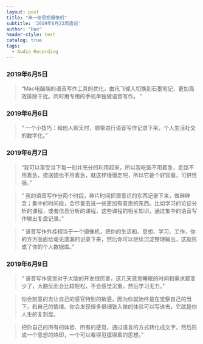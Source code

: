 ```yaml
---
layout: post
title: "来一架思想摄像机"
subtitle: '2019年6月23周语记'
author: "Hao"
header-style: text
catalog: true
tags:
  - Audio Recording
---
```




### 2019年6月5日

> “Mac电脑端的语音写作工具的优化，由讯飞输入切换到石墨笔记，更加高效排除干扰。同时用专用的手机单独做语音写作。 ”



### 2019年6月6日

>“ 一个小技巧：和他人聊天时，顺带进行语音写作记录下来，个人生活社交的数字化。”



### 2019年6月7日

>“我可以享受当下每一刻并充分的利用起来，所以我吃饭不用着急，走路不用着急，接送娃也不用着急，就这样慢慢走吧，所以它是个好容器，可供性强。”

>“ 我的语音写作分两个时段，碎片时间把潜意识的东西记录下来，做碎碎念；集中的时间段，会尽量去说一些更加有意思的东西。比如学习的论证分析的课程，或者信息分析的课程，这些课程的相关知识，通过集中的语音写作输出复盘记录。”

>“ 语音写作外挂相当于一个摄像机，把你的生活和、思想、学习、工作，你的方方面面给毫无遗漏的记录下来，然后你可以继续沉淀整理输出，这就形成了你的个人数据库。”



### 2019年6月9日

>“ 语音写作感觉对于大脑的开发很厉害，这几天感觉睡眠的时间和需求都变少了，大脑反而会比较轻松，不会感觉沉重，然后学习无力。”

>你会刻意的去让自己的感官特别的敏感，因为你就始终是在觉察自己的当下，和自己的情绪。你会发现很多很细致入微的体验可以写进去，它就是你人生的复刻盘。

>把你自己的所有的体验、所有的感觉，通过语言的方式转化成文字，然后形成一个思想的烙印，一个可以看得见摸得着的思想。”